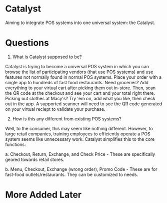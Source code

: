 # Catalyst
Aiming to integrate POS systems into one universal system: the Catalyst.


# Questions

1. What is Catalyst supposed to be?

Catalyst is trying to become a universal POS system in which you can browse the list of participating vendors (that use POS systems) and use features not normally found in normal POS systems. Place your order with a single app to hundreds of fast food restaurants. Need groceries? Add everything to your virtual cart after picking them out in-store. Then, scan the QR code at the checkout and see your cart and your total right there. Picking out clothes at Macy's? Try 'em on, add what you like, then check out in the app. A supported scanner will need to see the QR code generated on your virtual reciept to validate your purchase.

2. How is this any different from existing POS systems?

Well, to the consumer, this may seem like nothing different. However, to large retail companies, training employees to efficiently operate a POS system seems like unnecessary work. Catalyst simplifies this to the core functions: 

  a. Checkout, Return, Exchange, and Check Price - These are specifically geared towards retail stores.
  
  b. Menu, Checkout, Exchange (wrong order), Promo Code - These are for fast-food outlets/restaurants. They can be customized to    needs.
  
  # More Added Later
